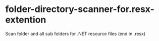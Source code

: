 # folder-directory-scanner-for.resx-extention
Scan folder and all sub folders for .NET resource files (end in .resx)
